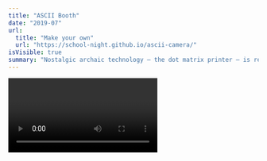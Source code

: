 ```yaml
---
title: "ASCII Booth"
date: "2019-07"
url:
  title: "Make your own"
  url: "https://school-night.github.io/ascii-camera/"
isVisible: true
summary: "Nostalgic archaic technology — the dot matrix printer — is recontextualized as an instant ASCII art selfie booth."
---
```


<Video source="/images/projects/ascii-booth/ascii.mp4" />

# Kickoff

Once again, friend and frequent collaborator Zeke Wattles approached me with a fun project - we were going to build an ASCII art photo booth. After Zeke's [Dublab concept project](https://zeke.studio/work/dublab), he arranged a visit to the Dublab studio to share the work. They had recently announced a new website and brand look, but they liked the energy and wanted to collaborate on something real.

Ale loved the dot matrix printer but wasn’t convinced by the poster generator. He asked if we could turn it into a photo booth. We didn’t know how we would do it, but we decided to give it a shot.

# ASCII

The ASCII art is both aesthetic and functional. Dot matrix printers are designed for printing plain text documents. We wanted to hack this text-only printer to produce images, and ASCII was a clear path forward. We also wanted it to be fun and interactive, so realtime image manipulation was a must.

We use JavaScript to convert the webcam image to ASCII characters based on pixel brightness.

# Interface

The interface shows users what will print in realtime. When the user is ready, the push a button and the image is momentarily paused to visually represent the "snapshot" effect. The plaintext file is appended with some nice footer text and downloaded to the user's computer.

![Scans](/images/projects/ascii-booth/scans.gif)

![Footer](/images/projects/ascii-booth/footer.jpg)

Since the whole document is text, there’s a unique opportunity for messaging: event name, location, time, sponsors, secret codes, ASCII logos, etc. The footer can be changed for each event.

# Physical build

![Diagram](/images/projects/ascii-booth/diagram.png)

Zeke built the booth out of MDF to fit the dimensions of the printer. A set of caster wheels at the bottom makes it easy to transport. The booth is built like a shelving unit, with flat shelves for the laptop and printer, and a drawer between to house the button and hide the Arduino and wiring behind it.

The booth has a big, juicy green button that interfaces with the computer through an Arduino. When the button is pressed it mimics the keycode produced by the space bar. That space bar keycode is being watched by the application, and is used to trigger the snapshot download.

Finally, the laptop is watching the Downloads folder for new plaintext files. When a file hits the folder, a print job is kicked off and the booth starts printing. One fun quirk of the printer is that it can only be operated from a Windows machine, so that limitation presented some fun challenges along the way. Fortunately the webapp code is simple enough to be run in basically any browser, but scripting the print job stuff was a bit tedious.

Ultimately, we were able to create a single-button experience that is easy to explain to new participants in just a few seconds.

# Hello, world

## Run 0: ArtCenter grad show

<ThreeUp>
  <div>
    <Video source="/images/projects/ascii-booth/instagram-1.mp4" />
  </div>
  <div>
    <Video source="/images/projects/ascii-booth/grad-show.mov" />
  </div>
  <div>
    <Video source="/images/projects/ascii-booth/instagram-0.mp4" />
  </div>
</ThreeUp>

The ArtCenter Grad Show is a chance for hardworking students to display the work they feel best represents them, and hopefully will land them a job. The ASCII booth was the most Instagrammed part of the grad show and there were crowds around for the whole event.

The Grad Show was the first real user testing for the booth. Zeke operated the booth by himself, and it was a great to display the amazing work he produced at ArtCenter.

## Run 1: Bedrock LA

<ThreeUp>
  <div>
    <img src="/images/projects/ascii-booth/dublab-1.jpg" />
  </div>
  <div>
    <Video source="/images/projects/ascii-booth/dublab-2.mp4" />
  </div>
  <div>
    <img src="/images/projects/ascii-booth/dublab-0.jpg" />
  </div>
</ThreeUp>

Dublab was celebrating their 20th Anniversary Weekend in September 2019. Day 1 was at Bedrock LA, and day 2 was at Grand Park.

For the Dublab event weekend we operated the booth together. Here are some of the problems we solved in the field:

- There was a bug with photos double-printing, or not at all. It turned out to be an issue with Chrome in full-screen mode, so our quick zero-day solution was to just maximize the window instead of running it full-screen.
- When we prototyped the booth, the “print” button was a UI element on screen accompanied by text instructions. When we added the Arduino button and told people to “press the big button”, many users were confused as to which button we meant — physical or UI? The solution was to remove the UI button and all text instructions. Since there was nothing to read or understand the only action became clear: press the big button.
- Users frequently asked “what is this?” and “how does this work?” Initially, we gave a long explanation. By the end of the weekend, our verbal instructions and explanations had organically morphed into something super quick and simple that anyone could understand.

## Run 2: Grand Park Sunday Sessions

![Polaroid](/images/projects/ascii-booth/polaroid.jpg)

![Sunday Sessions](/images/projects/ascii-booth/sunday-sessions.png)

By Sunday we had really figured it out. We operated the booth with way fewer kinks, and tons of people got to use it. For the first time we had it out in a fully open, public space, and the public reception was amazing. People had so much fun!

# The future

Dublab has expressed interest in doing more events. A permanent home in a public/retail space would be great, too.

With a larger budget, the booth 2.0 would:

- Use a built-in screen connected to a Raspberri Pi instead of a laptop.
- Have a built-in flash or ring light.
- Be self-sufficient. Currently, the dot matrix printer can jam unpredictably and a booth operator needs to be present.
